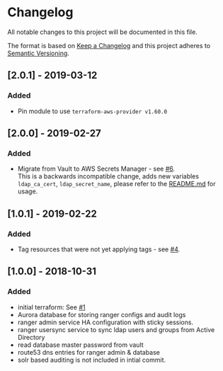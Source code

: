 # Changelog
All notable changes to this project will be documented in this file.

The format is based on [Keep a Changelog](http://keepachangelog.com/en/1.0.0/) and this project adheres to [Semantic Versioning](http://semver.org/spec/v2.0.0.html).

## [2.0.1] - 2019-03-12

### Added
- Pin module to use `terraform-aws-provider v1.60.0`

## [2.0.0] - 2019-02-27

### Added
- Migrate from Vault to AWS Secrets Manager - see [#6](https://github.com/ExpediaInc/apiary-authorization/issues/6).  
This is a backwards incompatible change, adds new variables `ldap_ca_cert`, `ldap_secret_name`, please refer to the [README.md](README.md) for usage.

## [1.0.1] - 2019-02-22

### Added
- Tag resources that were not yet applying tags - see [#4](https://github.com/ExpediaInc/apiary-authorization/issues/4).

## [1.0.0] - 2018-10-31
### Added
- initial terraform: See [#1](https://github.com/ExpediaInc/apiary-authorization/issues/1)
- Aurora database for storing ranger configs and audit logs
- ranger admin service HA configuration with sticky sessions.
- ranger usersync service to sync ldap users and groups from Active Directory
- read database master password from vault
- route53 dns entries for ranger admin & database
- solr based auditing is not included in intial commit.
